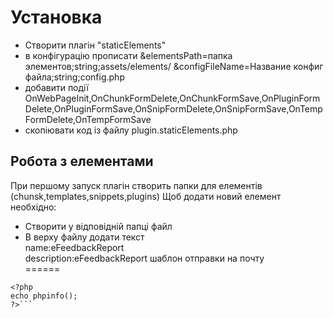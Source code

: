﻿Установка
====================

* Створити плагін "staticElements"
* в конфігурацію прописати &elementsPath=папка элементов;string;assets/elements/  &configFileName=Название конфиг файла;string;config.php
* добавити події OnWebPageInit,OnChunkFormDelete,OnChunkFormSave,OnPluginFormDelete,OnPluginFormSave,OnSnipFormDelete,OnSnipFormSave,OnTempFormDelete,OnTempFormSave
* скопіювати код із файлу plugin.staticElements.php

Робота з елементами
----------------
При першому запуск плагін створить папки для елементів (chunsk,templates,snippets,plugins)
Щоб додати новий елемент необхідно:
* Створити у відповідній папці файл
* В верху файлу додати  текст  
name:eFeedbackReport  
description:eFeedbackReport  шаблон отправки на почту  
======  
```//тут код шаблона чи чанка  
<?php  
echo phpinfo();  
?>```   